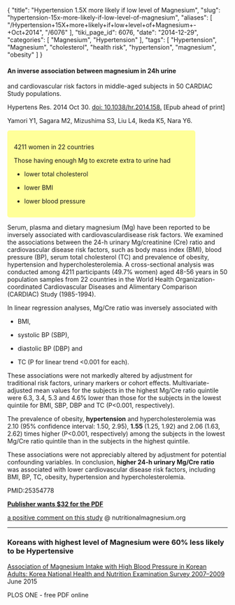 {
    "title": "Hypertension 1.5X more likely if low level of Magnesium",
    "slug": "hypertension-15x-more-likely-if-low-level-of-magnesium",
    "aliases": [
        "/Hypertension+15X+more+likely+if+low+level+of+Magnesium+-+Oct+2014",
        "/6076"
    ],
    "tiki_page_id": 6076,
    "date": "2014-12-29",
    "categories": [
        "Magnesium",
        "Hypertension"
    ],
    "tags": [
        "Hypertension",
        "Magnesium",
        "cholesterol",
        "health risk",
        "hypertension",
        "magnesium",
        "obesity"
    ]
}


#### An inverse association between magnesium in 24h urine   
and cardiovascular risk factors in middle-aged subjects in 50 CARDIAC Study populations.

Hypertens Res. 2014 Oct 30. [doi: 10.1038/hr.2014.158.](https://doi.org/10.1038/hr.2014.158.) <span>[Epub ahead of print]</span>

Yamori Y1, Sagara M2, Mizushima S3, Liu L4, Ikeda K5, Nara Y6.

<div class="border" style="background-color:#FF9;padding:15px;margin:10px 0;border-radius:5px;width:400px">

4211 women in 22 countries

Those having enough Mg to excrete extra to urine had

* lower total cholesterol

* lower BMI

* lower blood pressure

</div>

Serum, plasma and dietary magnesium (Mg) have been reported to be inversely associated with cardiovasculardisease risk factors. We examined the associations between the 24-h urinary Mg/creatinine (Cre) ratio and cardiovascular disease risk factors, such as body mass index (BMI), blood pressure (BP), serum total cholesterol (TC) and prevalence of obesity, hypertension and hypercholesterolemia. A cross-sectional analysis was conducted among 4211 participants (49.7% women) aged 48-56 years in 50 population samples from 22 countries in the World Health Organization-coordinated Cardiovascular Diseases and Alimentary Comparison (CARDIAC) Study (1985-1994). 

In linear regression analyses, Mg/Cre ratio was inversely associated with 

* BMI, 

* systolic BP (SBP), 

* diastolic BP (DBP) and 

* TC (P for linear trend <0.001 for each). 

These associations were not markedly altered by adjustment for traditional risk factors, urinary markers or cohort effects. Multivariate-adjusted mean values for the subjects in the highest Mg/Cre ratio quintile were 6.3, 3.4, 5.3 and 4.6% lower than those for the subjects in the lowest quintile for BMI, SBP, DBP and TC (P<0.001, respectively). 

The prevalence of obesity,  **hypertension**  and hypercholesterolemia was 2.10 (95% confidence interval: 1.50, 2.95),  **1.55** (1.25, 1.92) and 2.06 (1.63, 2.62) times higher (P<0.001, respectively) among the subjects in the lowest Mg/Cre ratio quintile than in the subjects in the highest quintile. 

These associations were not appreciably altered by adjustment for potential confounding variables. In conclusion,  **higher 24-h urinary Mg/Cre ratio**  was associated with lower cardiovascular disease risk factors, including BMI, BP, TC, obesity, hypertension and hypercholesterolemia.

PMID:25354778

 **[Publisher wants $32 for the PDF](http://www.nature.com/hr/journal/vaop/ncurrent/full/hr2014158a.html)** 

[a positive comment on this study](http://www.nutritionalmagnesium.org/magnesium-positively-influences-heart-disease-risk-factors) @ nutritionalmagnesium.org

---

### Koreans with highest level of Magnesium were 60% less likely to be Hypertensive

[Association of Magnesium Intake with High Blood Pressure in Korean Adults: Korea National Health and Nutrition Examination Survey 2007–2009](http://journals.plos.org/plosone/article?id=10.1371/journal.pone.0130405) June 2015

PLOS ONE - free PDF online